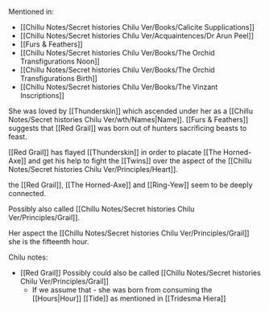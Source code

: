 Mentioned in:
- [[Chillu Notes/Secret histories Chilu Ver/Books/Calicite Supplications]]
- [[Chillu Notes/Secret histories Chilu Ver/Acquaintences/Dr Arun Peel]]
- [[Furs & Feathers]]
- [[Chillu Notes/Secret histories Chilu Ver/Books/The Orchid Transfigurations Noon]]
- [[Chillu Notes/Secret histories Chilu Ver/Books/The Orchid Transfigurations Birth]]
- [[Chillu Notes/Secret histories Chilu Ver/Books/The Vinzant Inscriptions]]

She was loved by [[Thunderskin]] which ascended under her as a [[Chillu Notes/Secret histories Chilu Ver/wth/Names|Name]].
[[Furs & Feathers]] suggests that [[Red Grail]] was born out of hunters sacrificing beasts to feast.

[[Red Grail]] has flayed [[Thunderskin]] in order to placate [[The Horned-Axe]] and get his help to fight the [[Twins]] over the aspect of the [[Chillu Notes/Secret histories Chilu Ver/Principles/Heart]].

the [[Red Grail]], [[The Horned-Axe]] and [[Ring-Yew]] seem to be deeply connected.

Possibly also called [[Chillu Notes/Secret histories Chilu Ver/Principles/Grail]].

Her aspect the [[Chillu Notes/Secret histories Chilu Ver/Principles/Grail]] she is the fifteenth hour.

Chilu notes:
- [[Red Grail]] Possibly could also be called [[Chillu Notes/Secret histories Chilu Ver/Principles/Grail]]
	- If we assume that - she was born from consuming the [[Hours|Hour]] [[Tide]] as mentioned in [[Tridesma Hiera]]